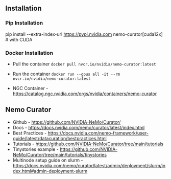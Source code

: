 ## Installation
### Pip Installation
pip install --extra-index-url https://pypi.nvidia.com nemo-curator[cuda12x] # with CUDA

### Docker Installation
- Pull the container
`docker pull nvcr.io/nvidia/nemo-curator:latest`

- Run the container
`docker run --gpus all -it --rm nvcr.io/nvidia/nemo-curator:latest`
- NGC Container - https://catalog.ngc.nvidia.com/orgs/nvidia/containers/nemo-curator


## Nemo Curator
- Github - https://github.com/NVIDIA-NeMo/Curator/
- Docs - https://docs.nvidia.com/nemo/curator/latest/index.html
- Best Practices - https://docs.nvidia.com/nemo-framework/user-guide/latest/datacuration/bestpractices.html 
- Tutorials - https://github.com/NVIDIA-NeMo/Curator/tree/main/tutorials
- Tinystories example - https://github.com/NVIDIA-NeMo/Curator/tree/main/tutorials/tinystories
- Multinode setup guide on slurm - https://docs.nvidia.com/nemo/curator/latest/admin/deployment/slurm/index.html#admin-deployment-slurm